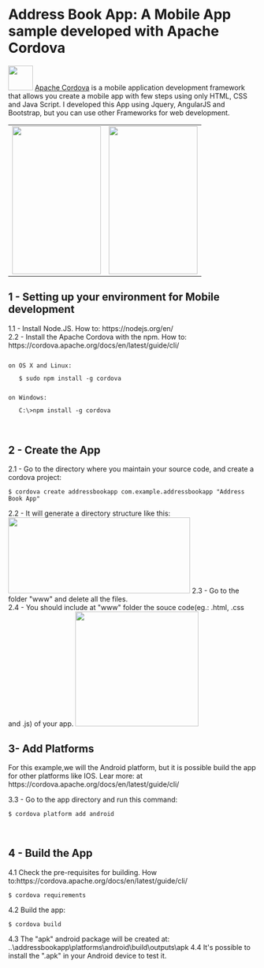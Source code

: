 # Address Book App: A Mobile App sample developed with Apache Cordova
<p><img src="http://cordova.apache.org/static/img/cordova_bot.png" width="50" height="50"> <a href="http://cordova.apache.org/">Apache Cordova</a> is a mobile application development framework that allows you create a mobile app with few steps using only HTML, CSS and Java Script. I developed this App using  Jquery, AngularJS and Bootstrap, but you can use other Frameworks for web development.</P>
<table>
<tr>
<td>
  <img src="http://firmino.somee.com/static/img/printAndroidAddressApp.png" width="180" height="300">
</td>
<td>
  <img src="http://firmino.somee.com/static/img/printAndroidAddressApp2.png" width="180" height="300">
</td>
</tr>
</table>


<h2>1 - Setting up your environment for Mobile development </h2>
1.1 - Install Node.JS.  How to: https://nodejs.org/en/ <br>
2.2 - Install the Apache Cordova with the npm. How to: https://cordova.apache.org/docs/en/latest/guide/cli/
<div><pre><code class="language-bash" data-lang="bash"><p>on OS X and Linux:</p>   <span class="nv">$ </span>sudo npm install -g cordova
</code></pre></div>
<div><pre><code class="language-bash" data-lang="bash"><p>on Windows:</p>   C:\&gt;npm install -g cordova
</code></pre></div>
<br>
<h2>2 - Create the App</h2>
2.1 - Go to the directory where you maintain your source code, and create a cordova project:
<div class="highlight"><pre><code class="language-bash" data-lang="bash"><span class="gp">$ </span>cordova create addressbookapp com.example.addressbookapp "Address Book App"
</code></pre></div>
2.2 - It will generate a directory structure like this:
 <img src="http://firmino.somee.com/static/img/dirapp.png" width="369" height="154">
2.3 - Go to the folder "www" and delete all the files. <br>
2.4 - You should include at "www" folder the souce code(eg.: .html, .css and .js) of your app.
 <img src="http://firmino.somee.com/static/img/wwwfolder.png" width="250" height="233">
<br>
<h2>3- Add Platforms</h2>
<p>For this example,we will the Android platform, but it is possible build the app for other platforms like IOS. Lear more: at https://cordova.apache.org/docs/en/latest/guide/cli/ </p>
3.3 - Go to the app directory and run this command:
<div class="highlight"><pre><code class="language-bash" data-lang="bash"><span class="gp">$ </span>cordova platform add android
</code></pre></div>
<br>
<h2>4 - Build the App</h2>
4.1 Check the pre-requisites for building. How to:https://cordova.apache.org/docs/en/latest/guide/cli/
<div class="highlight"><pre><code class="language-bash" data-lang="bash"><span class="gp">$ </span>cordova requirements
</code></pre></div>
4.2 Build the app:
<div class="highlight"><pre><code class="language-bash" data-lang="bash"><span class="gp">$ </span>cordova build
</code></pre></div>
4.3 The "apk" android package will be created at:
..\addressbookapp\platforms\android\build\outputs\apk
4.4 It's possible to install the ".apk" in your Android device to test it.




